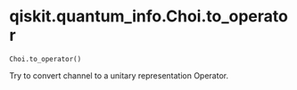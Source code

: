 # qiskit.quantum\_info.Choi.to\_operator

`Choi.to_operator()`

Try to convert channel to a unitary representation Operator.

